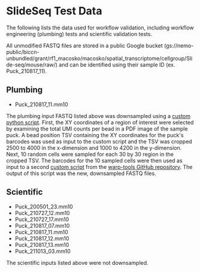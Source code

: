 # SlideSeq Test Data

The following lists the data used for workflow validation, including workflow engineering (plumbing) tests and scientific validation tests.

All unmodified FASTQ files are stored in a public Google bucket (gs://nemo-public/biccn-unbundled/grant/rf1_macosko/macosko/spatial_transcriptome/cellgroup/Slide-seq/mouse/raw/) and can be identified using their sample ID (ex. Puck_210817_11).

## Plumbing

* Puck_210817_11.mm10

The plumbing input FASTQ listed above was downsampled using a [custom python script](Plumbing/slideseq_downsample.py). First, the XY coordinates of a region of interest were selected by examining the total UMI counts per bead in a PDF image of the sample puck. A bead position TSV containing the XY coordinates for the puck's barcodes was used as input to the custom script and the TSV was cropped 2500 to 4000 in the x-dimension and 1000 to 4200 in the y-dimension. Next, 10 random cells were sampled for each 30 by 30 region in the cropped TSV. The barcodes for the 10 sampled cells were then used  as input to a second [custom script](https://github.com/broadinstitute/warp-tools/blob/master/fastqpreprocessing/src/samplefastq.cpp) from the [warp-tools GitHub repository](https://github.com/broadinstitute/warp-tools/tree/master). The output of this script was the new, downsampled FASTQ files.

## Scientific

* Puck_200501_23.mm10
* Puck_210727_12.mm10
* Puck_210727_17.mm10
* Puck_210817_07.mm10
* Puck_210817_11.mm10
* Puck_210817_12.mm10
* Puck_210817_13.mm10
* Puck_211013_03.mm10

The scientific inputs listed above were not downsampled.